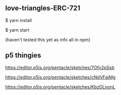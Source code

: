 ## love-triangles-ERC-721

$ yarn install

$ yarn start

(haven't tested this yet as info all in npm)


## p5 thingies

https://editor.p5js.org/pentacle/sketches/7Ofv2pSsb

https://editor.p5js.org/pentacle/sketches/cNdVFajMg

https://editor.p5js.org/pentacle/sketches/KbzDLnonL
